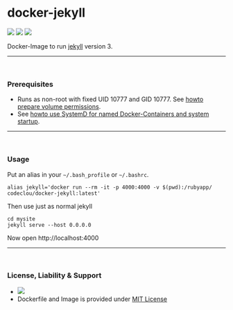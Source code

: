 # docker-jekyll

[![](https://codeclou.github.io/doc/badges/generated/docker-image-size-46.svg)](https://hub.docker.com/r/codeclou/docker-jekyll/tags/) [![](https://codeclou.github.io/doc/badges/generated/docker-from-alpine-3.5.svg)](https://alpinelinux.org/) [![](https://codeclou.github.io/doc/badges/generated/docker-run-as-non-root.svg)](https://docs.docker.com/engine/reference/builder/#/user)

Docker-Image to run [jekyll](https://jekyllrb.com/) version 3.

-----

&nbsp;

### Prerequisites

 * Runs as non-root with fixed UID 10777 and GID 10777. See [howto prepare volume permissions](https://github.com/codeclou/doc/blob/master/docker/README.md).
 * See [howto use SystemD for named Docker-Containers and system startup](https://github.com/codeclou/doc/blob/master/docker/README.md).

-----

&nbsp;

### Usage

Put an alias in your `~/.bash_profile` or `~/.bashrc`.

```
alias jekyll='docker run --rm -it -p 4000:4000 -v $(pwd):/rubyapp/ codeclou/docker-jekyll:latest'
```

Then use just as normal jekyll

```
cd mysite
jekyll serve --host 0.0.0.0
```

Now open http://localhost:4000

-----
&nbsp;

### License, Liability & Support

 * [![](https://codeclou.github.io/doc/docker-warranty-notice.svg?v1)](https://github.com/codeclou/docker-jekyll/blob/master/LICENSE.md)
 * Dockerfile and Image is provided under [MIT License](https://github.com/codeclou/docker-jekyll/blob/master/LICENSE.md)
